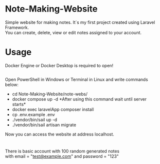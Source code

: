 # Note-Making-Website
Simple website for making notes. It`s my first project created using Laravel Framework.\
You can create, delete, view or edit notes assigned to your account.

# Usage
Docker Engine or Docker Desktop is required to open!
## 
Open PowerShell in Windows or Terminal in Linux and write commands below:
- cd Note-Making-Website/note-webs/ 
- docker compose up -d  \*After using this command wait until server starts\*
- docker exec laravelApp composer install
- cp .env.example .env
- ./vendor/bin/sail up -d
- ./vendor/bin/sail artisan migrate

Now you can access the website at address localhost.
#
There is basic account with 100 random generated notes\
with email = "test@example.com" and password = "123"


